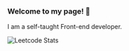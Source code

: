 ### Welcome to my page! 👋 

I am a self-taught Front-end developer.

![Leetcode Stats](https://leetcard.jacoblin.cool/kirillmihalych)
